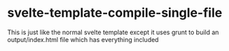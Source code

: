 # svelte-template-compile-single-file
This is just like the normal svelte template except it uses grunt to build an output/index.html file which has everything included